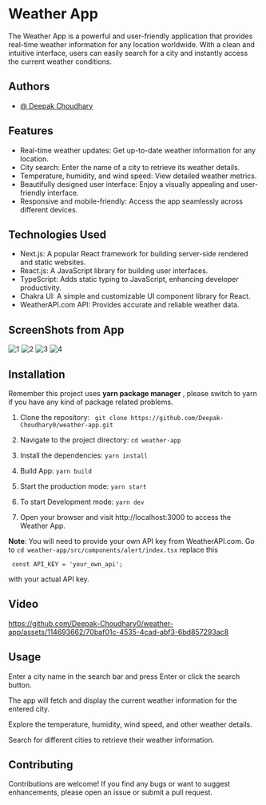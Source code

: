 
# Weather App

The Weather App is a powerful and user-friendly application that provides real-time weather information for any location worldwide. With a clean and intuitive interface, users can easily search for a city and instantly access the current weather conditions.


## Authors

- [@ Deepak Choudhary](https://github.com/Deepak-Choudhary0/)


## Features

- Real-time weather updates: Get up-to-date weather information for any location.
- City search: Enter the name of a city to retrieve its weather details.
- Temperature, humidity, and wind speed: View detailed weather metrics.
- Beautifully designed user interface: Enjoy a visually appealing and user-friendly interface.
- Responsive and mobile-friendly: Access the app seamlessly across different devices.

## Technologies Used

- Next.js: A popular React framework for building server-side rendered and static websites.
- React.js: A JavaScript library for building user interfaces.
- TypeScript: Adds static typing to JavaScript, enhancing developer productivity.
- Chakra UI: A simple and customizable UI component library for React.
- WeatherAPI.com API: Provides accurate and reliable weather data.

## ScreenShots from App

![1](https://github.com/Deepak-Choudhary0/weather-app/assets/114693662/f319bdaa-f060-42fe-a08c-0903598d9838)
![2](https://github.com/Deepak-Choudhary0/weather-app/assets/114693662/bee52b9c-c3ba-465a-8b07-653c95bbefdd)
![3](https://github.com/Deepak-Choudhary0/weather-app/assets/114693662/eb9045a3-cd1a-443a-bc90-e8dd8d2a46b4)
![4](https://github.com/Deepak-Choudhary0/weather-app/assets/114693662/d905cca7-bcbe-4973-ad27-c3949e978aef)


## Installation
Remember this project uses **yarn package manager** , please switch to yarn if you have any kind of package related problems.

1. Clone the repository:
`
git clone https://github.com/Deepak-Choudhary0/weather-app.git`

2. Navigate to the project directory:
`cd weather-app`

3. Install the dependencies:
`yarn install`

4. Build App:
`yarn build`

4. Start the production mode:
`yarn start`

6. To start Development mode:
`yarn dev`

5. Open your browser and visit http://localhost:3000 to access the Weather App.

**Note**: You will need to provide your own API key from WeatherAPI.com. Go to  `cd weather-app/src/components/alert/index.tsx` replace this 
``` shell
 const API_KEY = 'your_own_api';
```
with your actual API key.

## Video

https://github.com/Deepak-Choudhary0/weather-app/assets/114693662/70baf01c-4535-4cad-abf3-6bd857293ac8


## Usage

Enter a city name in the search bar and press Enter or click the search button.

The app will fetch and display the current weather information for the entered city.

Explore the temperature, humidity, wind speed, and other weather details.

Search for different cities to retrieve their weather information.

## Contributing
Contributions are welcome! If you find any bugs or want to suggest enhancements, please open an issue or submit a pull request.



